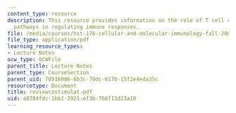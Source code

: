 ```yaml
---
content_type: resource
description: This resource provides information on the role of T cell costimulatory
  pathways in regulating immune responses.
file: /media/courses/hst-176-cellular-and-molecular-immunology-fall-2005/a0784fdc1bb12921ef3b766f11d23a10_reviewcostimulat.pdf
file_type: application/pdf
learning_resource_types:
- Lecture Notes
ocw_type: OCWFile
parent_title: Lecture Notes
parent_type: CourseSection
parent_uid: 70516006-6b3c-70dc-617b-15f2e4eda35c
resourcetype: Document
title: reviewcostimulat.pdf
uid: a0784fdc-1bb1-2921-ef3b-766f11d23a10
---
```

